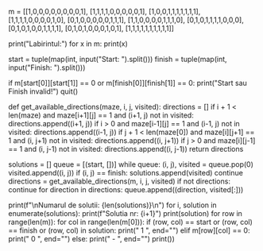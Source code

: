 m = [[1,0,0,0,0,0,0,0,0,1],
     [1,1,1,1,0,0,0,0,0,1],
     [1,0,0,1,1,1,1,1,1,1],
     [1,1,1,1,0,0,0,0,1,0],
     [0,1,0,0,0,0,0,1,1,1],
     [1,1,0,0,0,0,1,1,1,0],
     [0,1,0,1,1,1,1,0,0,0],
     [0,1,0,1,0,0,1,1,1,1],
     [0,1,0,1,0,0,0,1,0,1],
     [1,1,1,1,1,1,1,1,1,1]]

print("Labirintul:")
for x in m:
    print(x)

start = tuple(map(int, input("Start: ").split()))
finish = tuple(map(int, input("Finish: ").split()))

if m[start[0]][start[1]] == 0 or m[finish[0]][finish[1]] == 0:
    print("Start sau Finish invalid!")
    quit()

def get_available_directions(maze, i, j, visited):
    directions = []
    if i + 1 < len(maze) and maze[i+1][j] == 1 and (i+1, j) not in visited:
        directions.append((i+1, j))
    if i > 0 and maze[i-1][j] == 1 and (i-1, j) not in visited:
        directions.append((i-1, j))
    if j + 1 < len(maze[0]) and maze[i][j+1] == 1 and (i, j+1) not in visited:
        directions.append((i, j+1))
    if j > 0 and maze[i][j-1] == 1 and (i, j-1) not in visited:
        directions.append((i, j-1))
    return directions

solutions = []
queue = [(start, [])]
while queue:
    (i, j), visited = queue.pop(0)
    visited.append((i, j))
    if (i, j) == finish:
        solutions.append(visited)
        continue
    directions = get_available_directions(m, i, j, visited)
    if not directions:
        continue
    for direction in directions:
        queue.append((direction, visited[:]))

print(f"\nNumarul de solutii: {len(solutions)}\n")
for i, solution in enumerate(solutions):
    print(f"Solutia nr: {i+1}")
    print(solution)
    for row in range(len(m)):
        for col in range(len(m[0])):
            if (row, col) == start or (row, col) == finish or (row, col) in solution:
                print(" 1 ", end="")
            elif m[row][col] == 0:
                print(" 0 ", end="")
            else:
                print(" - ", end="")
        print())
